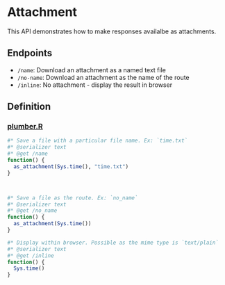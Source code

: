 
<!-- README.md is generated from README.Rmd. Please edit that file -->

# Attachment

This API demonstrates how to make responses availalbe as attachments.

## Endpoints

-   `/name`: Download an attachment as a named text file
-   `/no-name`: Download an attachment as the name of the route
-   `/inline`: No attachment - display the result in browser

## Definition

### [plumber.R](plumber.R)

``` r
#* Save a file with a particular file name. Ex: `time.txt`
#* @serializer text
#* @get /name
function() {
  as_attachment(Sys.time(), "time.txt")
}



#* Save a file as the route. Ex: `no_name`
#* @serializer text
#* @get /no_name
function() {
  as_attachment(Sys.time())
}

#* Display within browser. Possible as the mime type is `text/plain`
#* @serializer text
#* @get /inline
function() {
  Sys.time()
}
```
